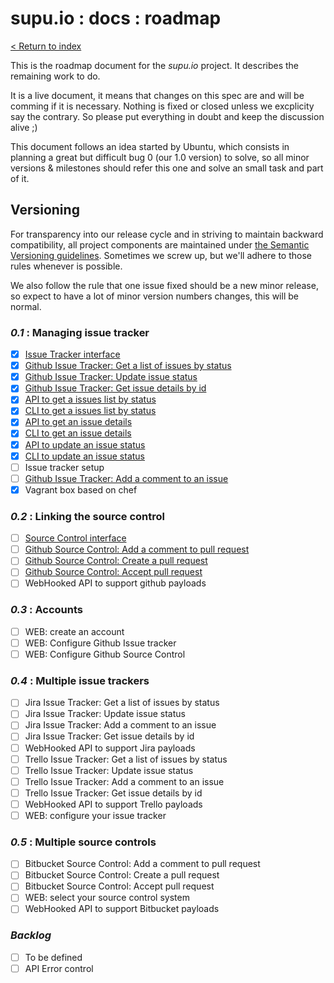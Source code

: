# supu.io : docs : roadmap

[< Return to index](README.md)

This is the roadmap document for the *supu.io* project. It describes the
remaining work to do.

It is a live document, it means that changes on this spec are and will be
comming if it is necessary. Nothing is fixed or closed unless we excplicity say
the contrary. So please put everything in doubt and keep the discussion
alive ;)

This document follows an idea started by Ubuntu, which consists in planning a
great but difficult bug 0 (our 1.0 version) to solve, so all minor versions &
milestones should refer this one and solve an small task and part of it.

## Versioning

For transparency into our release cycle and in striving to maintain backward
compatibility, all project components are maintained under
[the Semantic Versioning guidelines](http://semver.org/). Sometimes we screw
up, but we'll adhere to those rules whenever is possible.

We also follow the rule that one issue fixed should be a new minor release, so
expect to have a lot of minor version numbers changes, this will be normal.

### *0.1* : Managing issue tracker
- [x] [Issue Tracker interface](https://github.com/supu-io/issue-tracker/issues/1)
- [x] [Github Issue Tracker: Get a list of issues by status](https://github.com/supu-io/issue-tracker/issues/2)
- [x] [Github Issue Tracker: Update issue status](https://github.com/supu-io/issue-tracker/issues/3)
- [x] [Github Issue Tracker: Get issue details by id](https://github.com/supu-io/issue-tracker/issues/5)
- [x] [API to get a issues list by status](https://github.com/supu-io/api/issues/1)
- [x] [CLI to get a issues list by status](https://github.com/supu-io/cli/issues/1)
- [x] [API to get an issue details](https://github.com/supu-io/api/issues/2)
- [x] [CLI to get an issue details](https://github.com/supu-io/cli/issues/2)
- [x] [API to update an issue status](https://github.com/supu-io/api/issues/3)
- [x] [CLI to update an issue status](https://github.com/supu-io/cli/issues/3)
- [ ] Issue tracker setup
- [ ] [Github Issue Tracker: Add a comment to an issue](https://github.com/supu-io/issue-tracker/issues/4)
- [x] Vagrant box based on chef

### *0.2* : Linking the source control
- [ ] [Source Control interface](https://github.com/supu-io/source-control/issues/1)
- [ ] [Github Source Control: Add a comment to pull request](https://github.com/supu-io/source-control/issues/2)
- [ ] [Github Source Control: Create a pull request](https://github.com/supu-io/source-control/issues/3)
- [ ] [Github Source Control: Accept pull request](https://github.com/supu-io/source-control/issues/4)
- [ ] WebHooked API to support github payloads

### *0.3* : Accounts
- [ ] WEB: create an account
- [ ] WEB: Configure Github Issue tracker
- [ ] WEB: Configure Github Source Control

### *0.4* : Multiple issue trackers 
- [ ] Jira Issue Tracker: Get a list of issues by status
- [ ] Jira Issue Tracker: Update issue status
- [ ] Jira Issue Tracker: Add a comment to an issue
- [ ] Jira Issue Tracker: Get issue details by id
- [ ] WebHooked API to support Jira payloads
- [ ] Trello Issue Tracker: Get a list of issues by status
- [ ] Trello Issue Tracker: Update issue status
- [ ] Trello Issue Tracker: Add a comment to an issue
- [ ] Trello Issue Tracker: Get issue details by id
- [ ] WebHooked API to support Trello payloads
- [ ] WEB: configure your issue tracker

### *0.5* : Multiple source controls
- [ ] Bitbucket Source Control: Add a comment to pull request
- [ ] Bitbucket Source Control: Create a pull request
- [ ] Bitbucket Source Control: Accept pull request
- [ ] WEB: select your source control system
- [ ] WebHooked API to support Bitbucket payloads

### *Backlog*
- [ ] To be defined
- [ ] API Error control
